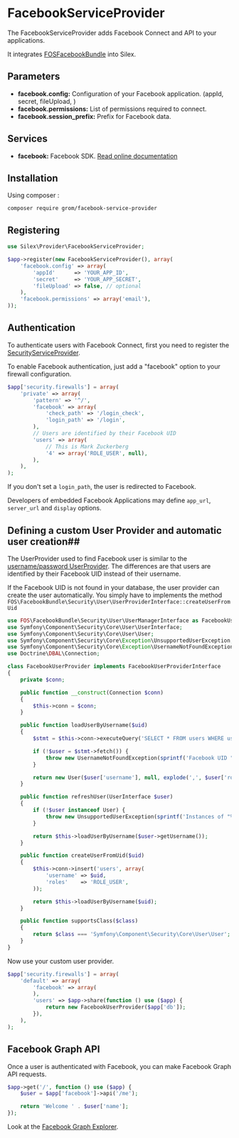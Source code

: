 # FacebookServiceProvider #

The FacebookServiceProvider adds Facebook Connect and API to your
applications.

It integrates [FOSFacebookBundle](https://github.com/FriendsOfSymfony/FOSFacebookBundle) into Silex.

## Parameters ##

* __facebook.config:__ Configuration of your Facebook application.
  (appId, secret, fileUpload, )
* __facebook.permissions:__ List of permissions required to connect.
* __facebook.session_prefix:__ Prefix for Facebook data.

## Services ##

* __facebook:__ Facebook SDK. [Read online documentation](https://developers.facebook.com/docs/reference/php/)

## Installation ##

Using composer :

    composer require grom/facebook-service-provider

## Registering ##

```php
use Silex\Provider\FacebookServiceProvider;

$app->register(new FacebookServiceProvider(), array(
    'facebook.config' => array(
        'appId'      => 'YOUR_APP_ID',
        'secret'     => 'YOUR_APP_SECRET',
        'fileUpload' => false, // optional
    ),
    'facebook.permissions' => array('email'),
));
```

## Authentication ##

To authenticate users with Facebook Connect, first you need to
register the [SecurityServiceProvider](http://silex.sensiolabs.org/doc/providers/security.html).

To enable Facebook authentication, just add a "facebook" option to your firewall configuration.

```php
$app['security.firewalls'] = array(
    'private' => array(
        'pattern' => '^/',
        'facebook' => array(
            'check_path' => '/login_check',
            'login_path' => '/login',
        ),
        // Users are identified by their Facebook UID
        'users' => array(
            // This is Mark Zuckerberg
            '4' => array('ROLE_USER', null),
        ),
    ),
);
```

If you don't set a `login_path`, the user is redirected to Facebook.

Developers of embedded Facebook Applications may define `app_url`,
`server_url` and `display` options.

## Defining a custom User Provider and automatic user creation##

The UserProvider used to find Facebook user is similar to the
[username/password UserProvider](http://silex.sensiolabs.org/doc/providers/security.html#defining-a-custom-user-provider). The differences are that users are identified by their Facebook UID
instead of their username.

If the Facebook UID is not found in your database, the user provider
can create the user automatically. You simply have to implements the
method `FOS\FacebookBundle\Security\User\UserProviderInterface::createUserFromUid`

```php
use FOS\FacebookBundle\Security\User\UserManagerInterface as FacebookUserProviderInterface;
use Symfony\Component\Security\Core\User\UserInterface;
use Symfony\Component\Security\Core\User\User;
use Symfony\Component\Security\Core\Exception\UnsupportedUserException;
use Symfony\Component\Security\Core\Exception\UsernameNotFoundException;
use Doctrine\DBAL\Connection;

class FacebookUserProvider implements FacebookUserProviderInterface
{
    private $conn;

    public function __construct(Connection $conn)
    {
        $this->conn = $conn;
    }

    public function loadUserByUsername($uid)
    {
        $stmt = $this->conn->executeQuery('SELECT * FROM users WHERE username = ?', array($uid));

        if (!$user = $stmt->fetch()) {
            throw new UsernameNotFoundException(sprintf('Facebook UID "%s" does not exist.', $uid));
        }

        return new User($user['username'], null, explode(',', $user['roles']), true, true, true, true);
    }

    public function refreshUser(UserInterface $user)
    {
        if (!$user instanceof User) {
            throw new UnsupportedUserException(sprintf('Instances of "%s" are not supported.', get_class($user)));
        }

        return $this->loadUserByUsername($user->getUsername());
    }

    public function createUserFromUid($uid)
    {
        $this->conn->insert('users', array(
            'username' => $uid,
            'roles'    => 'ROLE_USER',
        ));

        return $this->loadUserByUsername($uid);
    }

    public function supportsClass($class)
    {
        return $class === 'Symfony\Component\Security\Core\User\User';
    }
}
```

Now use your custom user provider.

```php
$app['security.firewalls'] = array(
    'default' => array(
        'facebook' => array(
        ),
        'users' => $app->share(function () use ($app) {
            return new FacebookUserProvider($app['db']);
        }),
    ),
);
```

## Facebook Graph API ##

Once a user is authenticated with Facebook, you can make Facebook
Graph API requests.

```php
$app->get('/', function () use ($app) {
    $user = $app['facebook']->api('/me');

    return 'Welcome ' . $user['name'];
});
```

Look at the [Facebook Graph Explorer](https://developers.facebook.com/tools/explorer/).
